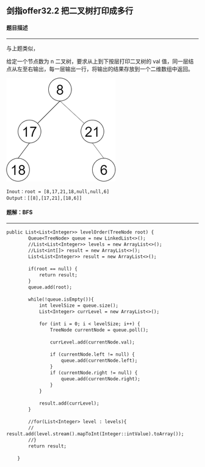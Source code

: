 ## 剑指offer32.2  把二叉树打印成多行

#### 题目描述

---

与上题类似，

给定一个节点数为 n 二叉树，要求从上到下按层打印二叉树的 val 值，同一层结点从左至右输出，每一层输出一行，将输出的结果存放到一个二维数组中返回。

![1697532664559](image/32.2把二叉树打印成多行/1697532664559.png)

```
Inout：root = [8,17,21,18,null,null,6]
Output：[[8],[17,21],[18,6]]
```

#### 题解：BFS

---

```
public List<List<Integer>> levelOrder(TreeNode root) {
        Queue<TreeNode> queue = new LinkedList<>();
        //List<List<Integer>> levels = new ArrayList<>();
        //List<int[]> result = new ArrayList<>();
        List<List<Integer>> result = new ArrayList<>();
  
        if(root == null) {
            return result;
        }
        queue.add(root);
  
        while(!queue.isEmpty()){
            int levelSize = queue.size();
            List<Integer> currLevel = new ArrayList<>();
  
            for (int i = 0; i < levelSize; i++) {
                TreeNode currentNode = queue.poll();
  
                currLevel.add(currentNode.val);

                if (currentNode.left != null) {
                    queue.add(currentNode.left);
                }
                if (currentNode.right != null) {
                    queue.add(currentNode.right);
                }
            }
  
            result.add(currLevel);
        }
  
        //for(List<Integer> level : levels){
        //     result.add(level.stream().mapToInt(Integer::intValue).toArray());
        //}
        return result;
  
    }
```
